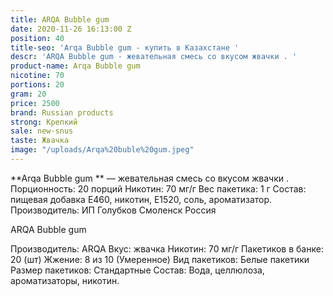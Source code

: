 ```yaml
---
title: ARQA Bubble gum
date: 2020-11-26 16:13:00 Z
position: 40
title-seo: 'Arqa Bubble gum - купить в Казахстане '
descr: 'ARQA Bubble gum - жевательная смесь со вкусом жвачки . '
product-name: Arqa Bubble gum
nicotine: 70
portions: 20
gram: 20
price: 2500
brand: Russian products
strong: Крепкий
sale: new-snus
taste: Жвачка
image: "/uploads/Arqa%20buble%20gum.jpeg"
---
```


**Arqa Bubble gum ** — жевательная смесь со вкусом жвачки . Порционность: 20 порций Никотин: 70 мг/г Вес пакетика: 1 г Состав: пищевая добавка E460, никотин, E1520, соль, ароматизатор. Производитель: ИП Голубков Смоленск Россия

ARQA Bubble gum

Производитель: ARQA Вкус: жвачка Никотин: 70 мг/г Пакетиков в банке: 20 (шт) Жжение: 8 из 10 (Умеренное) Вид пакетиков: Белые пакетики Размер пакетиков: Стандартные Состав: Вода, целлюлоза, ароматизаторы, никотин.